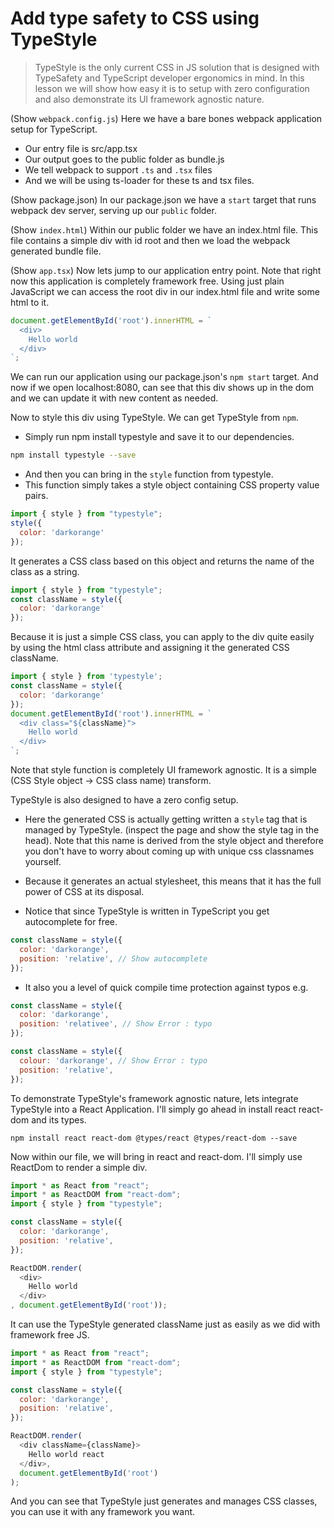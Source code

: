 # Add type safety to CSS using TypeStyle

> TypeStyle is the only current CSS in JS solution that is designed with TypeSafety and TypeScript developer ergonomics in mind. In this lesson we will show how easy it is to setup with zero configuration and also demonstrate its UI framework agnostic nature.

(Show `webpack.config.js`)
Here we have a bare bones webpack application setup for TypeScript.

* Our entry file is src/app.tsx
* Our output goes to the public folder as bundle.js
* We tell webpack to support `.ts` and `.tsx` files
* And we will be using ts-loader for these ts and tsx files.

(Show package.json)
In our package.json we have a `start` target that runs webpack dev server, serving up our `public` folder.

(Show `index.html`)
Within our public folder we have an index.html file. This file contains a simple div with id root and then we load the webpack generated bundle file.

(Show `app.tsx`)
Now lets jump to our application entry point. Note that right now this application is completely framework free. Using just plain JavaScript we can access the root div in our index.html file and write some html to it.

```js
document.getElementById('root').innerHTML = `
  <div>
    Hello world
  </div>
`;
```

We can run our application using our package.json's `npm start` target. And now if we open localhost:8080, can see that this div shows up in the dom and we can update it with new content as needed.

Now to style this div using TypeStyle. We can get TypeStyle from `npm`.

* Simply run npm install typestyle and save it to our dependencies.

```sh
npm install typestyle --save
```

* And then you can bring in the `style` function from typestyle.
* This function simply takes a style object containing CSS property value pairs.

```js
import { style } from "typestyle";
style({
  color: 'darkorange'
});
```

It generates a CSS class based on this object and returns the name of the class as a string.

```js
import { style } from "typestyle";
const className = style({
  color: 'darkorange'
});
```

Because it is just a simple CSS class, you can apply to the div quite easily by using the html class attribute and assigning it the generated CSS className.

```js
import { style } from 'typestyle';
const className = style({
  color: 'darkorange'
});
document.getElementById('root').innerHTML = `
  <div class="${className}">
    Hello world
  </div>
`;
```

Note that style function is completely UI framework  agnostic. It is a simple (CSS Style object -> CSS class name) transform.

TypeStyle is also designed to have a zero config setup.



* Here the generated CSS is actually getting written a `style` tag that is managed by TypeStyle. (inspect the page and show the style tag in the head). Note that this name is derived from the style object and therefore you don't have to worry about coming up with unique css classnames yourself.
* Because it generates an actual stylesheet, this means that it has the full power of CSS at its disposal.

* Notice that since TypeStyle is written in TypeScript you get autocomplete for free.
```js
const className = style({
  color: 'darkorange',
  position: 'relative', // Show autocomplete
});
```

* It also you a level of quick compile time protection against typos e.g.

```js
const className = style({
  color: 'darkorange',
  position: 'relativee', // Show Error : typo
});
```
```js
const className = style({
  colour: 'darkorange', // Show Error : typo
  position: 'relative',
});
```
To demonstrate TypeStyle's framework agnostic nature, lets integrate TypeStyle into a React Application. I'll simply go ahead in install react react-dom and its types.

```
npm install react react-dom @types/react @types/react-dom --save
```

Now within our file, we will bring in react and react-dom. I'll simply use ReactDom to render a simple div.

```js
import * as React from "react";
import * as ReactDOM from "react-dom";
import { style } from "typestyle";

const className = style({
  color: 'darkorange',
  position: 'relative',
});

ReactDOM.render(
  <div>
    Hello world
  </div>
, document.getElementById('root'));
```

It can use the TypeStyle generated className just as easily as we did with framework free JS.

```js
import * as React from "react";
import * as ReactDOM from "react-dom";
import { style } from "typestyle";

const className = style({
  color: 'darkorange',
  position: 'relative',
});

ReactDOM.render(
  <div className={className}>
    Hello world react
  </div>,
  document.getElementById('root')
);
```

And you can see that TypeStyle just generates and manages CSS classes, you can use it with any framework you want.
